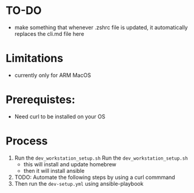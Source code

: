 # TO-DO
- make something that whenever .zshrc file is updated, it automatically replaces the cli.md file here

# Limitations
- currently only for ARM MacOS

# Prerequistes:
- Need curl to be installed on your OS

# Process
1. Run the `dev_workstation_setup.sh`
Run the `dev_workstation_setup.sh`
	- this will install and update homebrew
	- then it will install ansible
2. TODO: Automate the following steps by using a curl commmand
2. Then run the `dev-setup.yml` using ansible-playbook